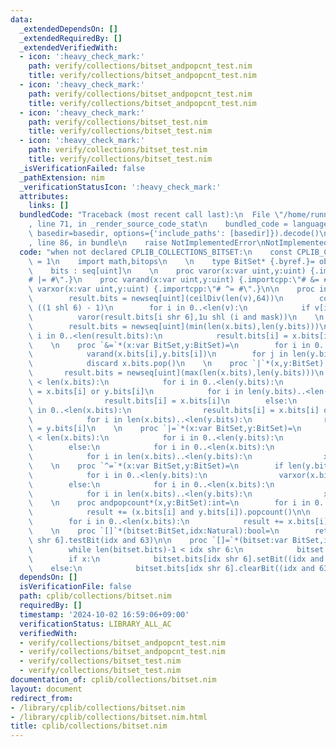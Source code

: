 ```yaml
---
data:
  _extendedDependsOn: []
  _extendedRequiredBy: []
  _extendedVerifiedWith:
  - icon: ':heavy_check_mark:'
    path: verify/collections/bitset_andpopcnt_test.nim
    title: verify/collections/bitset_andpopcnt_test.nim
  - icon: ':heavy_check_mark:'
    path: verify/collections/bitset_andpopcnt_test.nim
    title: verify/collections/bitset_andpopcnt_test.nim
  - icon: ':heavy_check_mark:'
    path: verify/collections/bitset_test.nim
    title: verify/collections/bitset_test.nim
  - icon: ':heavy_check_mark:'
    path: verify/collections/bitset_test.nim
    title: verify/collections/bitset_test.nim
  _isVerificationFailed: false
  _pathExtension: nim
  _verificationStatusIcon: ':heavy_check_mark:'
  attributes:
    links: []
  bundledCode: "Traceback (most recent call last):\n  File \"/home/runner/.local/lib/python3.10/site-packages/onlinejudge_verify/documentation/build.py\"\
    , line 71, in _render_source_code_stat\n    bundled_code = language.bundle(stat.path,\
    \ basedir=basedir, options={'include_paths': [basedir]}).decode()\n  File \"/home/runner/.local/lib/python3.10/site-packages/onlinejudge_verify/languages/nim.py\"\
    , line 86, in bundle\n    raise NotImplementedError\nNotImplementedError\n"
  code: "when not declared CPLIB_COLLECTIONS_BITSET:\n    const CPLIB_COLLECTIONS_BITSET*\
    \ = 1\n    import math,bitops\n    \n    type BitSet* {.byref.}= object\n    \
    \    bits : seq[uint]\n    \n    proc varor(x:var uint,y:uint) {.importcpp:\"\
    # |= #\".}\n    proc varand(x:var uint,y:uint) {.importcpp:\"# &= #\".}\n    proc\
    \ varxor(x:var uint,y:uint) {.importcpp:\"# ^= #\".}\n\n    proc initBitSet*(v:seq[bool]):Bitset=\n\
    \        result.bits = newseq[uint](ceilDiv(len(v),64))\n        const mask =\
    \ ((1 shl 6) - 1)\n        for i in 0..<len(v):\n            if v[i]:\n      \
    \          varor(result.bits[i shr 6],1u shl (i and mask))\n    \n    proc `&`*(x,y:BitSet):BitSet=\n\
    \        result.bits = newseq[uint](min(len(x.bits),len(y.bits)))\n        for\
    \ i in 0..<len(result.bits):\n            result.bits[i] = x.bits[i] and y.bits[i]\n\
    \    \n    proc `&=`*(x:var BitSet,y:BitSet)=\n        for i in 0..<len(y.bits):\n\
    \            varand(x.bits[i],y.bits[i])\n        for j in len(y.bits)..<len(x.bits):\n\
    \            discard x.bits.pop()\n    \n    proc `|`*(x,y:BitSet):BitSet=\n \
    \       result.bits = newseq[uint](max(len(x.bits),len(y.bits)))\n        if len(y.bits)\
    \ < len(x.bits):\n            for i in 0..<len(y.bits):\n                result.bits[i]\
    \ = x.bits[i] or y.bits[i]\n            for i in len(y.bits)..<len(x.bits):\n\
    \                result.bits[i] = x.bits[i]\n        else:\n            for i\
    \ in 0..<len(x.bits):\n                result.bits[i] = x.bits[i] or y.bits[i]\n\
    \            for i in len(x.bits)..<len(y.bits):\n                result.bits[i]\
    \ = y.bits[i]\n    \n    proc `|=`*(x:var BitSet,y:BitSet)=\n        if len(y.bits)\
    \ < len(x.bits):\n            for i in 0..<len(y.bits):\n                varor(x.bits[i],y.bits[i])\n\
    \        else:\n            for i in 0..<len(x.bits):\n                varor(x.bits[i],y.bits[i])\n\
    \            for i in len(x.bits)..<len(y.bits):\n                x.bits.add(y.bits[i])\n\
    \    \n    proc `^=`*(x:var BitSet,y:BitSet)=\n        if len(y.bits) < len(x.bits):\n\
    \            for i in 0..<len(y.bits):\n                varxor(x.bits[i],y.bits[i])\n\
    \        else:\n            for i in 0..<len(x.bits):\n                varxor(x.bits[i],y.bits[i])\n\
    \            for i in len(x.bits)..<len(y.bits):\n                x.bits.add(y.bits[i])\n\
    \    \n    proc andpopcount*(x,y:BitSet):int=\n        for i in 0..<min(len(x.bits),len(y.bits)):\n\
    \            result += (x.bits[i] and y.bits[i]).popcount()\n\n    proc popcount*(x:BitSet):int=\n\
    \        for i in 0..<len(x.bits):\n            result += x.bits[i].popcount()\n\
    \    \n    proc `[]`*(bitset:BitSet,idx:Natural):bool=\n        return bitset.bits[idx\
    \ shr 6].testBit(idx and 63)\n\n    proc `[]=`*(bitset:var BitSet,idx:Natural,x:bool)=\n\
    \        while len(bitset.bits)-1 < idx shr 6:\n            bitset.bits.add(0u)\n\
    \        if x:\n            bitset.bits[idx shr 6].setBit((idx and 63))\n    \
    \    else:\n            bitset.bits[idx shr 6].clearBit((idx and 63))"
  dependsOn: []
  isVerificationFile: false
  path: cplib/collections/bitset.nim
  requiredBy: []
  timestamp: '2024-10-02 16:59:06+09:00'
  verificationStatus: LIBRARY_ALL_AC
  verifiedWith:
  - verify/collections/bitset_andpopcnt_test.nim
  - verify/collections/bitset_andpopcnt_test.nim
  - verify/collections/bitset_test.nim
  - verify/collections/bitset_test.nim
documentation_of: cplib/collections/bitset.nim
layout: document
redirect_from:
- /library/cplib/collections/bitset.nim
- /library/cplib/collections/bitset.nim.html
title: cplib/collections/bitset.nim
---
```

